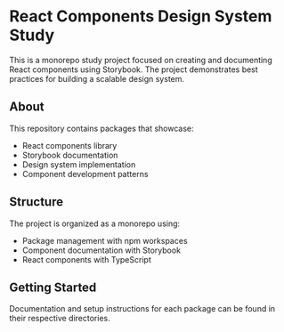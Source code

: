# React Components Design System Study

This is a monorepo study project focused on creating and documenting React components using Storybook. The project demonstrates best practices for building a scalable design system.

## About

This repository contains packages that showcase:
- React components library
- Storybook documentation
- Design system implementation
- Component development patterns

## Structure

The project is organized as a monorepo using:
- Package management with npm workspaces
- Component documentation with Storybook
- React components with TypeScript

## Getting Started

Documentation and setup instructions for each package can be found in their respective directories.